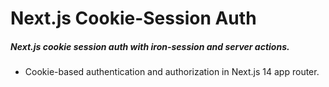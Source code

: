 #   Next.js Cookie-Session Auth

#####  Next.js cookie session auth with iron-session and server actions. 

- Cookie-based authentication and authorization in Next.js 14 app router.


```T